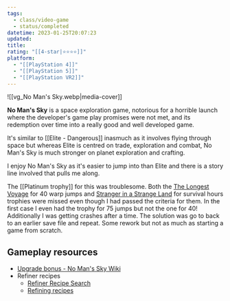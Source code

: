 ```yaml
---
tags:
  - class/video-game
  - status/completed
datetime: 2023-01-25T20:07:23
updated: 
title: 
rating: "[[4-star|⭐️⭐️⭐️⭐️]]"
platform:
  - "[[PlayStation 4]]"
  - "[[PlayStation 5]]"
  - "[[PlayStation VR2]]"
---
```

![[vg_No Man's Sky.webp|media-cover]]

**No Man's Sky** is a space exploration game, notorious for a horrible launch where the developer's game play promises were not met, and its redemption over time into a really good and well developed game. 

It's similar to [[Elite - Dangerous]] inasmuch as it involves flying through space but whereas Elite is centred on trade, exploration and combat, No Man's Sky is much stronger on planet exploration and crafting.

I enjoy No Man's Sky as it's easier to jump into than Elite and there is a story line involved that pulls me along. 

The [[Platinum trophy]] for this was troublesome. Both the [The Longest Voyage](https://psnprofiles.com/trophy/5155-no-mans-sky/9-the-longest-voyage) for 40 warp jumps and [Stranger in a Strange Land](https://psnprofiles.com/trophy/5155-no-mans-sky/14-stranger-in-a-strange-land) for survival hours trophies were missed even though I had passed the criteria for them. In the first case I even had the trophy for 75 jumps but not the one for 40! Additionally I was getting crashes after a time. The solution was go to back to an earlier save file and repeat. Some rework but not as much as starting a game from scratch.

## Gameplay resources
- [Upgrade bonus - No Man's Sky Wiki](https://nomanssky.gamepedia.com/Upgrade_bonus)
- Refiner recipes
    - [Refiner Recipe Search](https://www.xainesworld.com/all-refiner-recipes-in-no-mans-sky-origins-3-02/)
    - [Refining recipes](https://www.xainesworld.com/all-refiner-recipes-in-no-mans-sky-origins-3-02/)